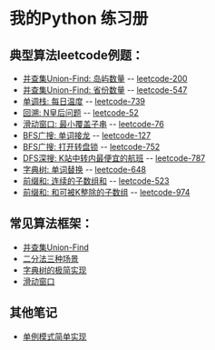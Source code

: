 我的Python 练习册
===
## 典型算法leetcode例题：

- [并查集Union-Find: 岛屿数量](leetcode/leetcode-200-num-of-islands.py) -- [leetcode-200](https://leetcode-cn.com/problems/number-of-islands/)
- [并查集Union-Find: 省份数量](leetcode/leetcode-547-number-of-provinces.py) -- [leetcode-547](https://leetcode-cn.com/problems/number-of-provinces/)
- [单调栈: 每日温度](leetcode/leetcode-739-daily-temperatures.py) -- [leetcode-739](https://leetcode-cn.com/problems/daily-temperatures/)
- [回溯: N皇后问题](leetcode/leetcode-52-n-queens-ii.py) -- [leetcode-52](https://leetcode-cn.com/problems/n-queens-ii/)
- [滑动窗口: 最小覆盖子串](leetcode/leetcode-76-minimum-window-substring.py) -- [leetcode-76](https://leetcode-cn.com/problems/minimum-window-substring/)
- [BFS广搜: 单词接龙](leetcode/leetcode-127-word-ladder.py) -- [leetcode-127](https://leetcode-cn.com/problems/word-ladder)
- [BFS广搜: 打开转盘锁](leetcode/leetcode-752-open-the-lock.py) -- [leetcode-752](https://leetcode-cn.com/problems/open-the-lock/)
- [DFS深搜: K站中转内最便宜的航班](leetcode/leetcode-787-cheapest-flights-within-k-stops.py) -- [leetcode-787](https://leetcode-cn.com/problems/cheapest-flights-within-k-stops)
- [字典树: 单词替换](leetcode/leetcode-648-replace-words.py) -- [leetcode-648](https://leetcode-cn.com/problems/replace-words)
- [前缀和: 连续的子数组和](leetcode/leetcode-523-continuous-subarray-sum.py) -- [leetcode-523](https://leetcode-cn.com/problems/continuous-subarray-sum)
- [前缀和: 和可被K整除的子数组](leetcode/leetcode-974-subarray-sums-divisible-by-k.py) -- [leetcode-974](https://leetcode-cn.com/problems/subarray-sums-divisible-by-k)

## 常见算法框架：

- [并查集Union-Find](frame/UF.py)
- [二分法三种场景](frame/binary-search.py)
- [字典树的极简实现](frame/trie.py)
- [滑动窗口](frame/sliding_window.py)

## 其他笔记
- [单例模式简单实现](others/singleton.py)